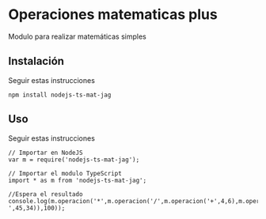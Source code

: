 # Operaciones matematicas plus

Modulo para realizar matemáticas simples

## Instalación

Seguir estas instrucciones

```
npm install nodejs-ts-mat-jag
```

## Uso

Seguir estas instrucciones

```
// Importar en NodeJS
var m = require('nodejs-ts-mat-jag');

// Importar el modulo TypeScript
import * as m from 'nodejs-ts-mat-jag';

//Espera el resultado
console.log(m.operacion('*',m.operacion('/',m.operacion('+',4,6),m.operacion('-',45,34)),100));
```

